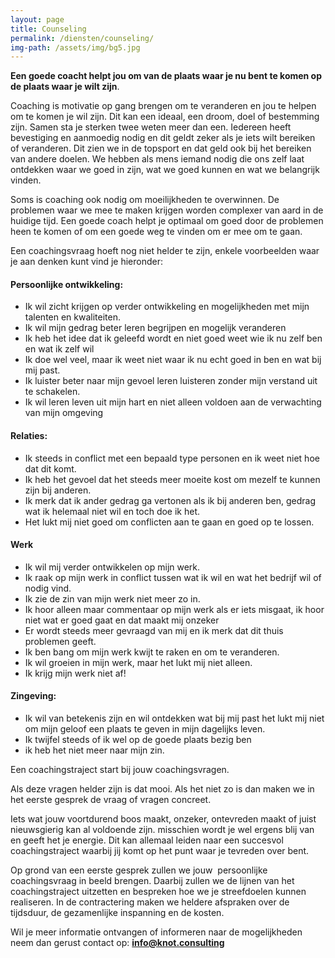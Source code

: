 ```yaml
---
layout: page
title: Counseling
permalink: /diensten/counseling/
img-path: /assets/img/bg5.jpg
---
```


**Een goede coacht helpt jou om van de plaats waar je nu bent te komen op de plaats waar je wilt zijn**. 

Coaching is motivatie op gang brengen om te veranderen en jou te helpen om te komen je wil zijn. Dit kan een ideaal, een droom, doel of bestemming zijn.
Samen sta je sterken twee weten meer dan een. Iedereen heeft bevestiging en aanmoedig nodig en dit geldt zeker als je iets wilt bereiken of veranderen. Dit zien we in de topsport en dat geld ook bij het bereiken van andere doelen. We hebben als mens iemand nodig die ons zelf laat ontdekken waar we goed in zijn, wat we goed kunnen en wat we belangrijk vinden.

Soms is coaching ook nodig om moeilijkheden te overwinnen. De problemen waar we mee te maken krijgen worden complexer van aard in de huidige tijd. Een goede coach helpt je optimaal om goed door de problemen heen te komen of om een goede weg te vinden om er mee om te gaan.

Een coachingsvraag hoeft nog niet helder te zijn, enkele voorbeelden waar je aan denken kunt vind je hieronder:

#### Persoonlijke ontwikkeling:
- Ik wil zicht krijgen op verder ontwikkeling en mogelijkheden met mijn talenten en kwaliteiten.
- Ik wil mijn gedrag beter leren begrijpen en mogelijk veranderen
- Ik heb het idee dat ik geleefd wordt en niet goed weet wie ik nu zelf ben en wat ik zelf wil
- Ik doe wel veel, maar ik weet niet waar ik nu echt goed in ben en wat bij mij past.
- Ik luister beter naar mijn gevoel leren luisteren zonder mijn verstand uit te schakelen.
- Ik wil leren leven uit mijn hart en niet alleen voldoen aan de verwachting van mijn omgeving


#### Relaties:
- Ik steeds in conflict met een bepaald type personen en ik weet niet hoe dat dit komt. 
- Ik heb het gevoel dat het steeds meer moeite kost om mezelf te kunnen zijn bij anderen.
- Ik merk dat ik ander gedrag ga vertonen als ik bij anderen ben, gedrag wat ik helemaal niet wil en toch doe ik het.
- Het lukt mij niet goed om conflicten aan te gaan en goed op te lossen.

#### Werk
- Ik wil mij verder ontwikkelen op mijn werk.
- Ik raak op mijn werk in conflict tussen wat ik wil en wat het bedrijf wil of nodig vind.
- Ik zie de zin van mijn werk niet meer zo in.
- Ik hoor alleen maar commentaar op mijn werk als er iets misgaat, ik hoor niet wat er goed gaat en dat maakt mij onzeker
- Er wordt steeds meer gevraagd van mij en ik merk dat dit thuis problemen geeft.
- Ik ben bang om mijn werk kwijt te raken en om te veranderen.
- Ik wil groeien in mijn werk, maar het lukt mij niet alleen.
- Ik krijg mijn werk niet af!

#### Zingeving:
- Ik wil van betekenis zijn en wil ontdekken wat bij mij past
het lukt mij niet om mijn geloof een plaats te geven in mijn dagelijks leven.
- Ik twijfel steeds of ik wel op de goede plaats bezig ben
- ik heb het niet meer naar mijn zin.

Een coachingstraject start bij jouw coachingsvragen.

Als deze vragen helder zijn is dat mooi. Als het niet zo is dan maken we in het eerste gesprek de vraag of vragen concreet.

Iets wat jouw voortdurend boos maakt, onzeker, ontevreden maakt of juist nieuwsgierig kan al voldoende zijn. misschien wordt je wel ergens blij van en geeft het je energie. Dit kan allemaal leiden naar een succesvol coachingstraject waarbij jij komt op het punt waar je tevreden over bent.

Op grond van een eerste gesprek zullen we jouw  persoonlijke coachingsvraag in beeld brengen. Daarbij zullen we de lijnen van het coachingstraject uitzetten en bespreken hoe we je streefdoelen kunnen realiseren.
In de contractering maken we heldere afspraken over de tijdsduur, de gezamenlijke inspanning en de kosten.

Wil je meer informatie ontvangen of informeren naar de mogelijkheden neem dan gerust contact op: **<a href="mailto:info@knot.consulting">info@knot.consulting</a>**
